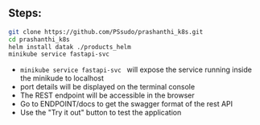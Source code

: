 ## Steps:
```bash
git clone https://github.com/PSsudo/prashanthi_k8s.git
cd prashanthi_k8s
helm install datak ./products_helm
minikube service fastapi-svc
```

- <code>minikube service fastapi-svc </code> will expose the service running inside the minikude to localhost
- port details will be displayed on the terminal console
- The REST endpoint will be accessible in the browser
- Go to ENDPOINT/docs to get the swagger format of the rest API
- Use the "Try it out" button to test the application


